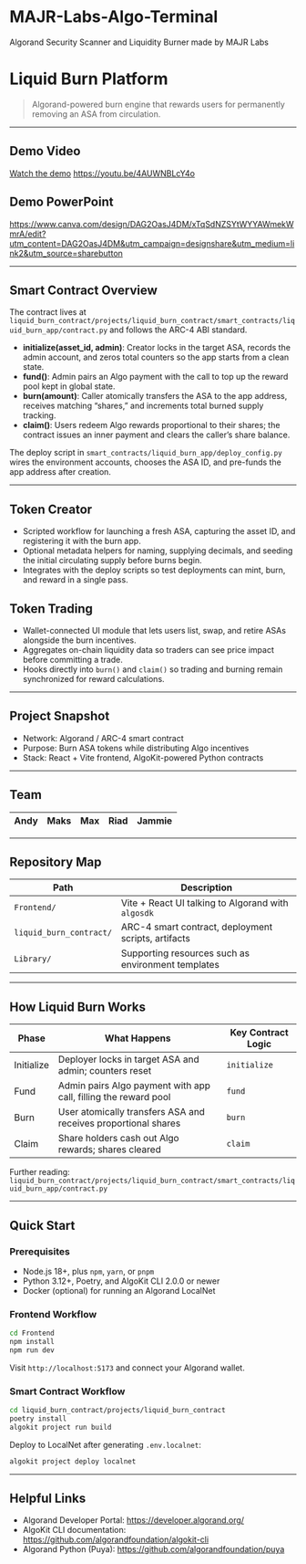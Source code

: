 # MAJR-Labs-Algo-Terminal
Algorand Security Scanner and Liquidity Burner made by MAJR Labs

# Liquid Burn Platform

> Algorand-powered burn engine that rewards users for permanently removing an ASA from circulation.



---

## Demo Video
[Watch the demo]()
https://youtu.be/4AUWNBLcY4o


## Demo PowerPoint

https://www.canva.com/design/DAG2OasJ4DM/xTqSdNZSYtWYYAWmekWmrA/edit?utm_content=DAG2OasJ4DM&utm_campaign=designshare&utm_medium=link2&utm_source=sharebutton

---



## Smart Contract Overview
The contract lives at `liquid_burn_contract/projects/liquid_burn_contract/smart_contracts/liquid_burn_app/contract.py` and follows the ARC-4 ABI standard.

- **initialize(asset_id, admin)**: Creator locks in the target ASA, records the admin account, and zeros total counters so the app starts from a clean state.
- **fund()**: Admin pairs an Algo payment with the call to top up the reward pool kept in global state.
- **burn(amount)**: Caller atomically transfers the ASA to the app address, receives matching “shares,” and increments total burned supply tracking.
- **claim()**: Users redeem Algo rewards proportional to their shares; the contract issues an inner payment and clears the caller’s share balance.

The deploy script in `smart_contracts/liquid_burn_app/deploy_config.py` wires the environment accounts, chooses the ASA ID, and pre-funds the app address after creation.


---

## Token Creator
- Scripted workflow for launching a fresh ASA, capturing the asset ID, and registering it with the burn app.
- Optional metadata helpers for naming, supplying decimals, and seeding the initial circulating supply before burns begin.
- Integrates with the deploy scripts so test deployments can mint, burn, and reward in a single pass.

## Token Trading
- Wallet-connected UI module that lets users list, swap, and retire ASAs alongside the burn incentives.
- Aggregates on-chain liquidity data so traders can see price impact before committing a trade.
- Hooks directly into `burn()` and `claim()` so trading and burning remain synchronized for reward calculations.

---

## Project Snapshot
- Network: Algorand / ARC-4 smart contract
- Purpose: Burn ASA tokens while distributing Algo incentives
- Stack: React + Vite frontend, AlgoKit-powered Python contracts

---

## Team

| Andy | Maks | Max | Riad | Jammie |
| --- | --- | --- | --- | --- |

---

## Repository Map

| Path | Description |
| --- | --- |
| `Frontend/` | Vite + React UI talking to Algorand with `algosdk` |
| `liquid_burn_contract/` | ARC-4 smart contract, deployment scripts, artifacts |
| `Library/` | Supporting resources such as environment templates |

---

## How Liquid Burn Works

| Phase | What Happens | Key Contract Logic |
| --- | --- | --- |
| Initialize | Deployer locks in target ASA and admin; counters reset | `initialize` |
| Fund | Admin pairs Algo payment with app call, filling the reward pool | `fund` |
| Burn | User atomically transfers ASA and receives proportional shares | `burn` |
| Claim | Share holders cash out Algo rewards; shares cleared | `claim` |

Further reading: `liquid_burn_contract/projects/liquid_burn_contract/smart_contracts/liquid_burn_app/contract.py`

---

## Quick Start

### Prerequisites
- Node.js 18+, plus `npm`, `yarn`, or `pnpm`
- Python 3.12+, Poetry, and AlgoKit CLI 2.0.0 or newer
- Docker (optional) for running an Algorand LocalNet

### Frontend Workflow
```bash
cd Frontend
npm install
npm run dev
```
Visit `http://localhost:5173` and connect your Algorand wallet.

### Smart Contract Workflow
```bash
cd liquid_burn_contract/projects/liquid_burn_contract
poetry install
algokit project run build
```

Deploy to LocalNet after generating `.env.localnet`:
```bash
algokit project deploy localnet
```

---

## Helpful Links
- Algorand Developer Portal: https://developer.algorand.org/
- AlgoKit CLI documentation: https://github.com/algorandfoundation/algokit-cli
- Algorand Python (Puya): https://github.com/algorandfoundation/puya

